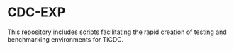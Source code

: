 # CDC-EXP

This repository includes scripts facilitating the rapid creation of testing and benchmarking environments for TiCDC. 
